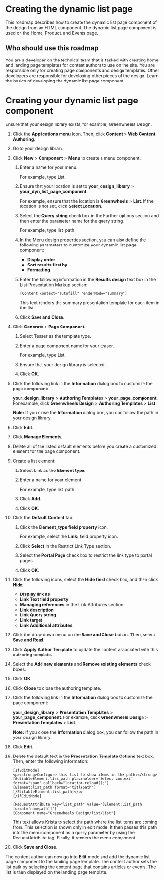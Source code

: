 # Creating the dynamic list page

This roadmap describes how to create the dynamic list page component of the design from an HTML component. The dynamic list page component is used on the Home, Product, and Events page.

## Who should use this roadmap

You are a developer on the technical team that is tasked with creating home and landing page templates for content authors to use on the site. You are responsible only for creating page components and design templates. Other developers are responsible for developing other pieces of the design. Learn the basics of developing the dynamic list page component.


# Creating your dynamic list page component

Ensure that your design library exists, for example, Greenwheels Design.

1.  Click the **Applications menu** icon. Then, click **Content** \> **Web Content Authoring**.

2.  Go to your design library.

3.  Click **New** \> **Component** \> **Menu** to create a menu component.

    1.  Enter a name for your menu.

        For example, type List.

    2.  Ensure that your location is set to **your\_design\_library** \> **your\_dyn\_list\_page\_component**.

        For example, ensure that the location is **Greenwheels** \> **List**. If the location is not set, click **Select Location**.

    3.  Select the **Query string** check box in the Further options section and then enter the parameter name for the query string.

        For example, type list\_path.

    4.  In the Menu design properties section, you can also define the following parameters to customize your dynamic list page component:

        -   **Display order**
        -   **Sort results first by**
        -   **Formatting**
    5.  Enter the following information in the **Results design** text box in the List Presentation Markup section:

        ```
        [Content context="autofill" renderMode="summary"]
        ```

        This text renders the summary presentation template for each item in the list.

    6.  Click **Save and Close**.

4.  Click **Generate** \> **Page Component**.

    1.  Select Teaser as the template type.

    2.  Enter a page component name for your teaser.

        For example, type List.

    3.  Ensure that your design library is selected.

    4.  Click **OK**.

5.  Click the following link in the **Information** dialog box to customize the page component:

    **your\_design\_library** \> **Authoring Templates** \> **your\_page\_component**. For example, click **Greenwheels Design** \> **Authoring Templates** \> **List**.

    **Note:** If you close the **Information** dialog box, you can follow the path in your design library.

6.  Click **Edit**.

7.  Click **Manage Elements**.

8.  Delete all of the listed default elements before you create a customized element for the page component.

9.  Create a list element:

    1.  Select Link as the **Element type**.

    2.  Enter a name for your element.

        For example, type list\_path.

    3.  Click **Add**.

    4.  Click **OK**.

10. Click the **Default Content** tab.

    1.  Click the **Element\_type field property** icon.

        For example, select the **Link:** field property icon.

    2.  Click **Select** in the Restrict Link Type section.

    3.  Select the **Portal Page** check box to restrict the link type to portal pages.

    4.  Click **OK**.

11. Click the following icons, select the **Hide field** check box, and then click **Hide**:

    -   **Display link as**
    -   **Link Text field property**
    -   **Managing references** in the Link Attributes section
    -   **Link description**
    -   **Link Query string**
    -   **Link target**
    -   **Link Additional attributes**
12. Click the drop-down menu on the **Save and Close** button. Then, select **Save and Read**.

13. Click **Apply Author Template** to update the content associated with this authoring template.

14. Select the **Add new elements** and **Remove existing elements** check boxes.

15. Click **OK**.

16. Click **Close** to close the authoring template.

17. Click the following link in the **Information** dialog box to customize the page component:

    **your\_design\_library** \> **Presentation Templates** \> **your\_page\_component**. For example, click **Greenwheels Design** \> **Presentation Templates** \> **List**.

    **Note:** If you close the **Information** dialog box, you can follow the path in your design library.

18. Click **Edit**.

19. Delete the default text in the **Presentation Template Options** text box. Then, enter the following information:

    ```
    [IfEditMode]
    <p><strong>Configure this list to show items in the path:</strong>
    [EditableElement:list_path placeholder="Select context" format="span" callback="location.reload();"]
    [Element:list_path format='titlepath']
    [/EditableElement:list_path]</p>
    [/IfEditMode]
    
    [RequestAttribute key="list_path" value="[Element:list_path format='namepath']"]
    [Component name="Greenwheels Design/list/list"]
    ```

    This text allows Krista to select the path where the list items are coming from. This selection is shown only in edit mode. It then passes this path into the menu component as a query parameter by using the RequestAttribute tag. Finally, it renders the menu component.

20. Click **Save and Close**.


The content author can now go into **Edit** mode and add the dynamic list page component to the landing page template. The content author sets the list path by selecting the content page that contains articles or events. The list is then displayed on the landing page template.

